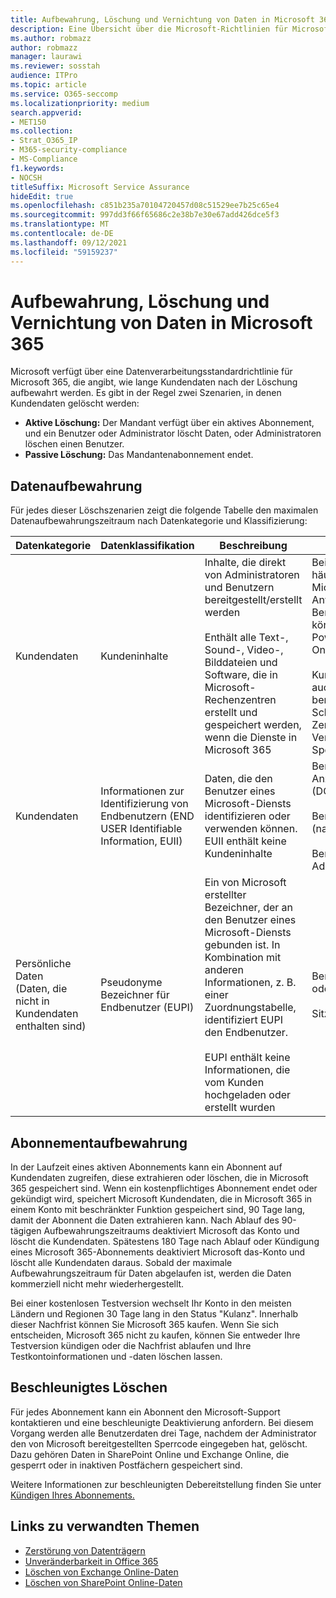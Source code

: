 ```yaml
---
title: Aufbewahrung, Löschung und Vernichtung von Daten in Microsoft 365
description: Eine Übersicht über die Microsoft-Richtlinien für Microsoft 365 in Bezug auf die Aufbewahrung, Löschung und Vernichtung von Daten.
ms.author: robmazz
author: robmazz
manager: laurawi
ms.reviewer: sosstah
audience: ITPro
ms.topic: article
ms.service: O365-seccomp
ms.localizationpriority: medium
search.appverid:
- MET150
ms.collection:
- Strat_O365_IP
- M365-security-compliance
- MS-Compliance
f1.keywords:
- NOCSH
titleSuffix: Microsoft Service Assurance
hideEdit: true
ms.openlocfilehash: c851b235a70104720457d08c51529ee7b25c65e4
ms.sourcegitcommit: 997dd3f66f65686c2e38b7e30e67add426dce5f3
ms.translationtype: MT
ms.contentlocale: de-DE
ms.lasthandoff: 09/12/2021
ms.locfileid: "59159237"
---
```

# <a name="data-retention-deletion-and-destruction-in-microsoft-365"></a>Aufbewahrung, Löschung und Vernichtung von Daten in Microsoft 365

Microsoft verfügt über eine Datenverarbeitungsstandardrichtlinie für Microsoft 365, die angibt, wie lange Kundendaten nach der Löschung aufbewahrt werden. Es gibt in der Regel zwei Szenarien, in denen Kundendaten gelöscht werden:

- **Aktive Löschung:** Der Mandant verfügt über ein aktives Abonnement, und ein Benutzer oder Administrator löscht Daten, oder Administratoren löschen einen Benutzer.
- **Passive Löschung:** Das Mandantenabonnement endet.

## <a name="data-retention"></a>Datenaufbewahrung

Für jedes dieser Löschszenarien zeigt die folgende Tabelle den maximalen Datenaufbewahrungszeitraum nach Datenkategorie und Klassifizierung:

| Datenkategorie | Datenklassifikation | Beschreibung | Beispiele | Aufbewahrungszeitraum |
|-----------------|-----------------|-----------------|----------------------------------|-------------------------------|
| Kundendaten | Kundeninhalte| Inhalte, die direkt von Administratoren und Benutzern bereitgestellt/erstellt werden <br><br> Enthält alle Text-, Sound-, Video-, Bilddateien und Software, die in Microsoft-Rechenzentren erstellt und gespeichert werden, wenn die Dienste in Microsoft 365 | Beispiele für die am häufigsten verwendeten Microsoft 365 Anwendungen, mit denen Benutzer Daten erstellen können, sind Word, Excel, PowerPoint, Outlook und OneNote <br><br> Kundeninhalte umfassen auch vom Kunden bereitgestellte geheime Schlüssel (Kennwörter, Zertifikate, Verschlüsselungsschlüssel, Speicherschlüssel). | **Aktives Löschszenario:** höchstens 30 Tage <br><br> **Passives Löschszenario:** höchstens 180 Tage |
| Kundendaten | Informationen zur Identifizierung von Endbenutzern (END USER Identifiable Information, EUII) | Daten, die den Benutzer eines Microsoft-Diensts identifizieren oder verwenden können. EUII enthält keine Kundeninhalte | Benutzername oder Anzeigename (DOMAIN\UserName) <br><br> Benutzerprinzipalname (name@domain) <br><br>  Benutzerspezifische IP-Adressen | **Aktives Löschszenario:** höchstens 180 Tage (nur eine Mandantenadministratoraktion) <br><br> **Passives Löschszenario:** höchstens 180 Tage |
| Persönliche Daten <br> (Daten, die nicht in Kundendaten enthalten sind) | Pseudonyme Bezeichner für Endbenutzer (EUPI) | Ein von Microsoft erstellter Bezeichner, der an den Benutzer eines Microsoft-Diensts gebunden ist. In Kombination mit anderen Informationen, z. B. einer Zuordnungstabelle, identifiziert EUPI den Endbenutzer. <br><br> EUPI enthält keine Informationen, die vom Kunden hochgeladen oder erstellt wurden | Benutzer-GUIDs, PUIDs oder SIDs <br><br> Sitzungs-IDs | **Aktives Löschszenario:** höchstens 30 Tage <br><br> **Passives Löschszenario:** höchstens 180 Tage |

## <a name="subscription-retention"></a>Abonnementaufbewahrung

In der Laufzeit eines aktiven Abonnements kann ein Abonnent auf Kundendaten zugreifen, diese extrahieren oder löschen, die in Microsoft 365 gespeichert sind. Wenn ein kostenpflichtiges Abonnement endet oder gekündigt wird, speichert Microsoft Kundendaten, die in Microsoft 365 in einem Konto mit beschränkter Funktion gespeichert sind, 90 Tage lang, damit der Abonnent die Daten extrahieren kann. Nach Ablauf des 90-tägigen Aufbewahrungszeitraums deaktiviert Microsoft das Konto und löscht die Kundendaten. Spätestens 180 Tage nach Ablauf oder Kündigung eines Microsoft 365-Abonnements deaktiviert Microsoft das-Konto und löscht alle Kundendaten daraus. Sobald der maximale Aufbewahrungszeitraum für Daten abgelaufen ist, werden die Daten kommerziell nicht mehr wiederhergestellt.

Bei einer kostenlosen Testversion wechselt Ihr Konto in den meisten Ländern und Regionen 30 Tage lang in den Status "Kulanz". Innerhalb dieser Nachfrist können Sie Microsoft 365 kaufen. Wenn Sie sich entscheiden, Microsoft 365 nicht zu kaufen, können Sie entweder Ihre Testversion kündigen oder die Nachfrist ablaufen und Ihre Testkontoinformationen und -daten löschen lassen.

## <a name="expedited-deletion"></a>Beschleunigtes Löschen

Für jedes Abonnement kann ein Abonnent den Microsoft-Support kontaktieren und eine beschleunigte Deaktivierung anfordern. Bei diesem Vorgang werden alle Benutzerdaten drei Tage, nachdem der Administrator den von Microsoft bereitgestellten Sperrcode eingegeben hat, gelöscht. Dazu gehören Daten in SharePoint Online und Exchange Online, die gesperrt oder in inaktiven Postfächern gespeichert sind.

Weitere Informationen zur beschleunigten Debereitstellung finden Sie unter [Kündigen Ihres Abonnements.](/microsoft-365/commerce/subscriptions/cancel-your-subscription)

## <a name="related-links"></a>Links zu verwandten Themen

- [Zerstörung von Datenträgern](assurance-data-bearing-device-destruction.md)
- [Unveränderbarkeit in Office 365](assurance-data-immutability.md)
- [Löschen von Exchange Online-Daten](assurance-exchange-online-data-deletion.md)
- [Löschen von SharePoint Online-Daten](assurance-sharepoint-online-data-deletion.md)
